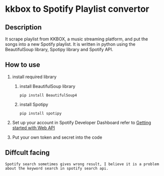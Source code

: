 # kkbox to Spotify Playlist convertor
## Description
It scrape playlist from KKBOX, a music streaming platform, and put the songs into a new Spotify playlist.
It is written in python using the BeautifulSoup library, Spotipy library and Spotify API.

## How to use
1. install required library
    1. install BeautifulSoup library
       ```
       pip install BeautifulSoup4
       ```
    2. install Spotipy
       ```
       pip install spotipy
       ```
2. Set up your account in Spotify Developer Dashboard
   refer to [Getting started with Web API](https://developer.spotify.com/documentation/web-api/tutorials/getting-started/)

3. Put your own token and secret into the code

## Diffcult facing
    Spotify search sometimes gives wrong result, I believe it is a problem about the keyword search in spotify search api.
